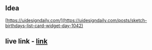 ## Idea

[https://uidesigndaily.com/](https://uidesigndaily.com/posts/sketch-birthdays-list-card-widget-day-1042)

## live link - [link](https://bday-reminde.netlify.app)
